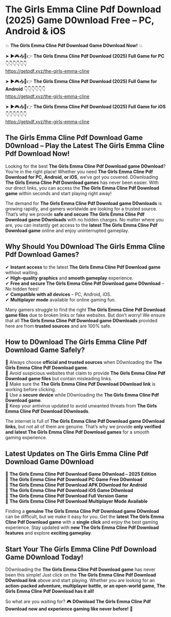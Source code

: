 # The Girls Emma Cline Pdf Download (2025) Game D0wnload Free – PC, Android & iOS

💥 **The Girls Emma Cline Pdf Download Game D0wnload Now!** 💥  

➤ ►🎮📥📱👉 **The Girls Emma Cline Pdf Download (2025) Full Game for PC** 👇👇👇👇👇👇  
https://getpdf.xyz/the-girls-emma-cline  

➤ ►🎮📥📱👉 **The Girls Emma Cline Pdf Download (2025) Full Game for Android** 👇👇👇👇👇👇  
https://getpdf.xyz/the-girls-emma-cline  

➤ ►🎮📥📱👉 **The Girls Emma Cline Pdf Download (2025) Full Game for iOS** 👇👇👇👇👇👇  
https://getpdf.xyz/the-girls-emma-cline  

## The Girls Emma Cline Pdf Download Game D0wnload – Play the Latest The Girls Emma Cline Pdf Download Now!

Looking for the best **The Girls Emma Cline Pdf Download game D0wnload**? You’re in the right place! Whether you need **The Girls Emma Cline Pdf Download for PC, Android, or iOS**, we’ve got you covered. D0wnloading **The Girls Emma Cline Pdf Download games** has never been easier. With our direct links, you can access the **The Girls Emma Cline Pdf Download game** within seconds and start playing right away!  

The demand for **The Girls Emma Cline Pdf Download game D0wnloads** is growing rapidly, and gamers worldwide are looking for a trusted source. That’s why we provide **safe and secure The Girls Emma Cline Pdf Download game D0wnloads** with no hidden charges. No matter where you are, you can instantly get access to the **latest The Girls Emma Cline Pdf Download game** online and enjoy uninterrupted gameplay.  

## **Why Should You D0wnload The Girls Emma Cline Pdf Download Games?**  

✔ **Instant access** to the latest **The Girls Emma Cline Pdf Download game** without waiting.  
✔ **High-quality graphics** and **smooth gameplay** experience.  
✔ **Free and secure The Girls Emma Cline Pdf Download game D0wnload** – No hidden fees!  
✔ **Compatible with all devices** – PC, Android, iOS.  
✔ **Multiplayer mode** available for online gaming fun.  

Many gamers struggle to find the right **The Girls Emma Cline Pdf Download game files** due to broken links or fake websites. But don’t worry! We ensure that all **The Girls Emma Cline Pdf Download game D0wnloads** provided here are from **trusted sources** and are 100% safe.  

## **How to D0wnload The Girls Emma Cline Pdf Download Game Safely?**  

📌 Always choose **official and trusted sources** when D0wnloading the **The Girls Emma Cline Pdf Download game**.  
📌 Avoid suspicious websites that claim to provide **The Girls Emma Cline Pdf Download game files** but contain misleading links.  
📌 Make sure the **The Girls Emma Cline Pdf Download D0wnload link** is working before clicking.  
📌 Use a **secure device** while D0wnloading the **The Girls Emma Cline Pdf Download game**.  
📌 Keep your antivirus updated to avoid unwanted threats from **The Girls Emma Cline Pdf Download D0wnloads**.  

The internet is full of **The Girls Emma Cline Pdf Download game D0wnload links**, but not all of them are genuine. That’s why we provide **only verified and latest The Girls Emma Cline Pdf Download games** for a smooth gaming experience.  

## **Latest Updates on The Girls Emma Cline Pdf Download Game D0wnload**  

🔹 **The Girls Emma Cline Pdf Download Game D0wnload – 2025 Edition**  
🔹 **The Girls Emma Cline Pdf Download PC Game Free D0wnload**  
🔹 **The Girls Emma Cline Pdf Download APK D0wnload for Android**  
🔹 **The Girls Emma Cline Pdf Download iOS Game D0wnload**  
🔹 **The Girls Emma Cline Pdf Download Full Version Game**  
🔹 **The Girls Emma Cline Pdf Download Multiplayer Mode Available**  

Finding a **genuine The Girls Emma Cline Pdf Download game D0wnload** can be difficult, but we make it easy for you. Get the **latest The Girls Emma Cline Pdf Download game** with a **single click** and enjoy the best gaming experience. Stay updated with **new The Girls Emma Cline Pdf Download features** and explore **exciting gameplay**.  

## **Start Your The Girls Emma Cline Pdf Download Game D0wnload Today!**  

D0wnloading the **The Girls Emma Cline Pdf Download game** has never been this simple! Just click on the **The Girls Emma Cline Pdf Download D0wnload link** above and start playing. Whether you are looking for an **action-packed adventure, multiplayer battle, or an open-world game**, **The Girls Emma Cline Pdf Download has it all!**  

So what are you waiting for? 🎮 **D0wnload The Girls Emma Cline Pdf Download now and experience gaming like never before!** 🚀  